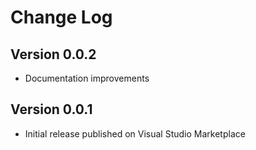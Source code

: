 # Change Log

## Version 0.0.2
* Documentation improvements

## Version 0.0.1
* Initial release published on Visual Studio Marketplace